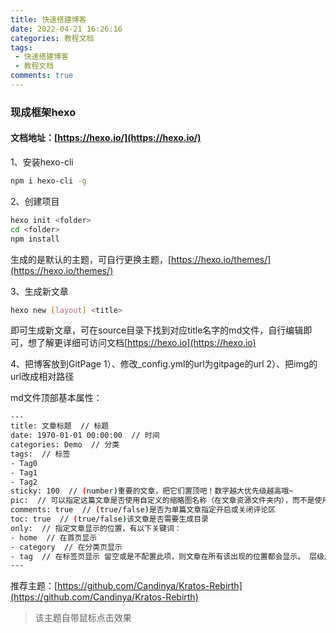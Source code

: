 ```yaml
---
title: 快速搭建博客
date: 2022-04-21 16:26:16
categories: 教程文档
tags: 
 - 快速搭建博客
 - 教程文档
comments: true
---
```


### 现成框架hexo
#### 文档地址：[https://hexo.io/](https://hexo.io/)
1、安装hexo-cli
```bash
npm i hexo-cli -g
```
2、创建项目
```bash
hexo init <folder>
cd <folder>
npm install
```

生成的是默认的主题，可自行更换主题，[https://hexo.io/themes/](https://hexo.io/themes/)

3、生成新文章
```bash
hexo new [layout] <title>
```
即可生成新文章，可在source目录下找到对应title名字的md文件，自行编辑即可，想了解更详细可访问文档[https://hexo.io](https://hexo.io)

4、把博客放到GitPage
 1）、修改_config.yml的url为gitpage的url
 2）、把img的url改成相对路径

md文件顶部基本属性：
```bash
---
title: 文章标题  // 标题
date: 1970-01-01 00:00:00  // 时间
categories: Demo  // 分类
tags:  // 标签
- Tag0
- Tag1
- Tag2
sticky: 100  // (number)重要的文章，把它们置顶吧！数字越大优先级越高哦~
pic:  // 可以指定这篇文章是否使用自定义的缩略图名称（在文章资源文件夹内），而不是使用随机化的图标
comments: true  // (true/false)是否为单篇文章指定开启或关闭评论区
toc: true  // (true/false)该文章是否需要生成目录
only:  // 指定文章显示的位置，有以下关键词：
- home  // 在首页显示
- category  // 在分类页显示
- tag  // 在标签页显示 留空或是不配置此项，则文章在所有该出现的位置都会显示。 层级之间相互平等，没有覆盖关系。 特别地，如果配置了此项，但是使用的并不是以上的关键词（例如只留了一个- none，那么文章就被隐藏起来了）
---
```


推荐主题：[https://github.com/Candinya/Kratos-Rebirth](https://github.com/Candinya/Kratos-Rebirth)

> 该主题自带鼠标点击效果